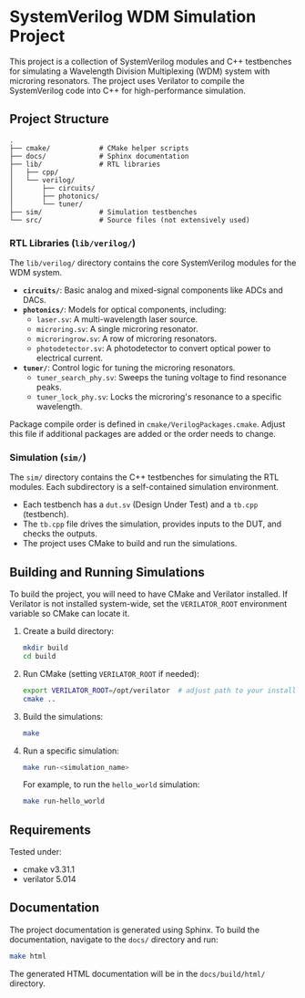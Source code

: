 # SystemVerilog WDM Simulation Project

This project is a collection of SystemVerilog modules and C++ testbenches for simulating a Wavelength Division Multiplexing (WDM) system with microring resonators. The project uses Verilator to compile the SystemVerilog code into C++ for high-performance simulation.

## Project Structure

```
.
├── cmake/            # CMake helper scripts
├── docs/             # Sphinx documentation
├── lib/              # RTL libraries
│   ├── cpp/
│   └── verilog/
│       ├── circuits/
│       ├── photonics/
│       └── tuner/
├── sim/              # Simulation testbenches
└── src/              # Source files (not extensively used)
```

### RTL Libraries (`lib/verilog/`)

The `lib/verilog/` directory contains the core SystemVerilog modules for the WDM system.

*   **`circuits/`**: Basic analog and mixed-signal components like ADCs and DACs.
*   **`photonics/`**: Models for optical components, including:
    *   `laser.sv`: A multi-wavelength laser source.
    *   `microring.sv`: A single microring resonator.
    *   `microringrow.sv`: A row of microring resonators.
    *   `photodetector.sv`: A photodetector to convert optical power to electrical current.
*   **`tuner/`**: Control logic for tuning the microring resonators.
    *   `tuner_search_phy.sv`: Sweeps the tuning voltage to find resonance peaks.
    *   `tuner_lock_phy.sv`: Locks the microring's resonance to a specific wavelength.

Package compile order is defined in `cmake/VerilogPackages.cmake`.  Adjust this
file if additional packages are added or the order needs to change.

### Simulation (`sim/`)

The `sim/` directory contains the C++ testbenches for simulating the RTL modules. Each subdirectory is a self-contained simulation environment.

*   Each testbench has a `dut.sv` (Design Under Test) and a `tb.cpp` (testbench).
*   The `tb.cpp` file drives the simulation, provides inputs to the DUT, and checks the outputs.
*   The project uses CMake to build and run the simulations.

## Building and Running Simulations

To build the project, you will need to have CMake and Verilator installed.  If
Verilator is not installed system-wide, set the `VERILATOR_ROOT` environment
variable so CMake can locate it.

1.  Create a build directory:
    ```bash
    mkdir build
    cd build
    ```

2.  Run CMake (setting `VERILATOR_ROOT` if needed):
    ```bash
    export VERILATOR_ROOT=/opt/verilator  # adjust path to your installation
    cmake ..
    ```

3.  Build the simulations:
    ```bash
    make
    ```

4.  Run a specific simulation:
    ```bash
    make run-<simulation_name>
    ```
    For example, to run the `hello_world` simulation:
    ```bash
    make run-hello_world
    ```

## Requirements

Tested under:
- cmake v3.31.1
- verilator 5.014

## Documentation

The project documentation is generated using Sphinx. To build the documentation, navigate to the `docs/` directory and run:

```bash
make html
```

The generated HTML documentation will be in the `docs/build/html/` directory.
